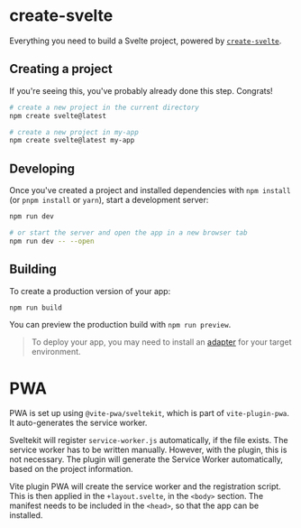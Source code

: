 # create-svelte

Everything you need to build a Svelte project, powered by [`create-svelte`](https://github.com/sveltejs/kit/tree/master/packages/create-svelte).

## Creating a project

If you're seeing this, you've probably already done this step. Congrats!

```bash
# create a new project in the current directory
npm create svelte@latest

# create a new project in my-app
npm create svelte@latest my-app
```

## Developing

Once you've created a project and installed dependencies with `npm install` (or `pnpm install` or `yarn`), start a development server:

```bash
npm run dev

# or start the server and open the app in a new browser tab
npm run dev -- --open
```

## Building

To create a production version of your app:

```bash
npm run build
```

You can preview the production build with `npm run preview`.

> To deploy your app, you may need to install an [adapter](https://kit.svelte.dev/docs/adapters) for your target environment.

# PWA

PWA is set up using `@vite-pwa/sveltekit`, which is part of `vite-plugin-pwa`. It auto-generates the service worker. 

Sveltekit will register `service-worker.js` automatically, if the file exists. The service worker has to be written manually. However, with the plugin, this is not necessary. The plugin will generate the Service Worker automatically, based on the project information.

Vite plugin PWA will create the service worker and the registration script. This is then applied in the `+layout.svelte`, in the `<body>` section.
The manifest needs to be included in the `<head>`, so that the app can be installed.
